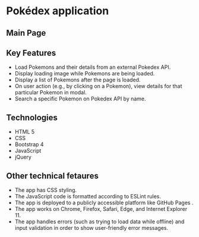 # Pokédex application
## Main Page

## Key Features 
  * Load Pokemons and their details  from an external Pokedex API.
  * Display loading image while Pokemons are being loaded. 
  * Display a list of Pokemons after the page is loaded.
  * On user action (e.g., by clicking on a Pokemon), view details for that particular Pokemon in modal.
  * Search a specific Pokemon on Pokedex API by name.

## Technologies
  * HTML 5
  * CSS 
  * Bootstrap 4
  * JavaScript 
  *	jQuery

## Other technical fetaures
  * The app has CSS styling. 
  * The JavaScript code is formatted according to ESLint rules.
  * The app is deployed to a publicly accessible platform like GitHub Pages .
  * The app works on Chrome, Firefox, Safari, Edge, and Internet Explorer 11.
  * The app handles errors (such as trying to load data while offline) and input validation in order to show user-friendly error messages.


